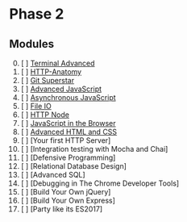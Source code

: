 # Phase 2

## Modules

0. [ ] [Terminal Advanced](../modules/Terminal-Advanced)
0. [ ] [HTTP-Anatomy](../modules/HTTP-Anatomy)
0. [ ] [Git Superstar](../modules/Git-Superstar)
0. [ ] [Advanced JavaScript](../modules/Advanced-JavaScript)
0. [ ] [Asynchronous JavaScript](../modules/Asynchronous-JavaScript)
0. [ ] [File IO](../modules/File-IO)
0. [ ] [HTTP Node](../modules/HTTP-Node)
0. [ ] [JavaScript in the Browser](../modules/JavaScript-in-the-Browser)
0. [ ] [Advanced HTML and CSS](../modules/Advanced-HTML-and-CSS)
0. [ ] [Your first HTTP Server]
0. [ ] [Integration testing with Mocha and Chai]
0. [ ] [Defensive Programming]
0. [ ] [Relational Database Design]
0. [ ] [Advanced SQL]
0. [ ] [Debugging in The Chrome Developer Tools]
0. [ ] [Build Your Own jQuery]
0. [ ] [Build Your Own Express]
0. [ ] [Party like its ES2017]

